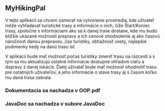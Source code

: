 ## MyHikingPal
V tejto aplikácií sa chcem zamerať na vytvorenie prostredia, kde užívateľ môže vyhľadávať turistické trasy a informácie o nich, čiže Štart/Koniec trasy, spoločne s informáciami ako sa k danej trase dostane, kde mu budú bližšie ukázané možnosti prepravy a ich cenové ohodnotenie aj ako časovú náročnosť danou prepravou ,čas turistiky, obtiažnosť cesty, najlepšie podmienky kedy na danú trasu ísť. 

V aplikácií bude mať možnosť počas turistiky zmeniť trasu na rázcestí a s tým sa mu aktualizujú ostatné informácie dostupné ohľadom cieľu a dopravy z danej lokácie. Ďalej užívateľ bude mať možnosť ohodnotiť trasu pre ostatných užívateľov, a jeho informácie o stave trasy aj s časom koľko mu daná trasa
zabrala

### Dokumentacia sa nachadza v OOP.pdf
### JavaDoc sa nachadza v subore JavaDoc
